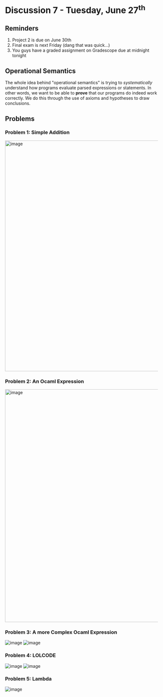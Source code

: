 # Discussion 7 - Tuesday, June 27<sup>th</sup>

## Reminders
1. Project 2 is due on June 30th
2. Final exam is next Friday (dang that was quick...)
3. You guys have a graded assignment on Gradescope due at midnight tonight

## Operational Semantics
The whole idea behind "operational semantics" is trying to *systematically* understand how programs evaluate parsed expressions or statements. In other words, we want to be able to **prove** that our programs do indeed work correctly. We do this through the use of axioms and hypotheses to draw conclusions.

## Problems 

### Problem 1: Simple Addition
<img width="758" alt="image" src="https://user-images.githubusercontent.com/25085195/225814389-5d59a7bb-c738-4f3d-87e1-504621acb17e.png">

### Problem 2: An Ocaml Expression
<img width="765" alt="image" src="https://user-images.githubusercontent.com/25085195/225814404-8a04889b-079a-4e04-9a4a-d2ff5bd94c91.png">

### Problem 3: A more Complex Ocaml Expression
![image](https://github.com/cmsc330-summer23/summer23/assets/47506459/4c046f0d-bc75-4e1e-954c-8f85d804fa3d)
![image](https://github.com/cmsc330-summer23/summer23/assets/47506459/70346cac-7182-4110-9f83-33a66cc0005d)



### Problem 4: LOLCODE
![image](https://github.com/cmsc330-summer23/summer23/assets/47506459/1c17985b-88e1-471a-9e63-e9963899b41e)
![image](https://github.com/cmsc330-summer23/summer23/assets/47506459/1b1ffe1c-d7a8-4ad2-b65f-2cc5c302edb9)


### Problem 5: Lambda

![image](https://github.com/cmsc330-summer23/summer23/assets/47506459/b05ba298-e1e6-49ce-a4f9-20252f40624a)



